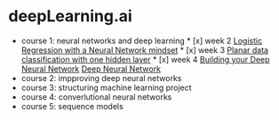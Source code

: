 # deepLearning.ai
  * course 1: neural networks and deep learning
              * [x] week 2 
                [Logistic Regression with a Neural Network mindset](https://github.com/JieMEI1994/DeepLearning.ai/blob/master/010201%20-%20Logistic%20Regression%20with%20a%20Neural%20Network%20mindset.ipynb)
              * [x] week 3
                [Planar data classification with one hidden layer](https://github.com/JieMEI1994/DeepLearning.ai/blob/master/010301%20-%20Planar%20data%20classification%20with%20one%20hidden%20layer.ipynb)
              * [x] week 4
                [Building your Deep Neural Network](https://github.com/JieMEI1994/DeepLearning.ai/blob/master/010401%20-%20Building%20your%20Deep%20Neural%20Network%20-%20Step%20by%20Step.ipynb)
                [Deep Neural Network](https://github.com/JieMEI1994/DeepLearning.ai/blob/master/010402%20-%20Deep%20Neural%20Network%20-%20Application.ipynb)
  * course 2: impproving deep neural networks
  * course 3: structuring machine learning project
  * course 4: converlutional neural networks
  * course 5: sequence models
